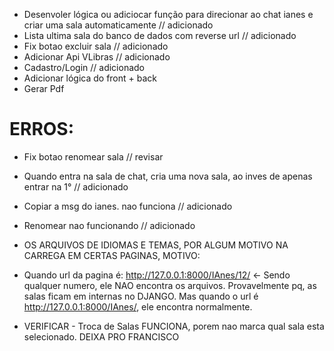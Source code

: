 - Desenvoler lógica ou adiciocar função para direcionar ao chat ianes e criar uma sala automaticamente // adicionado
- Lista ultima sala do banco de dados com reverse url // adicionado
- Fix botao excluir sala // adicionado
- Adicionar Api VLibras // adicionado
- Cadastro/Login // adicionado
- Adicionar lógica do front + back
- Gerar Pdf

# ERROS:
- Fix botao renomear sala // revisar
- Quando entra na sala de chat, cria uma nova sala, ao inves de apenas entrar na 1° // adicionado
- Copiar a msg do ianes. nao funciona // adicionado
- Renomear nao funcionando // adicionado

- OS ARQUIVOS DE IDIOMAS E TEMAS, POR ALGUM MOTIVO NA CARREGA EM CERTAS PAGINAS, MOTIVO:
 - Quando url da pagina é: http://127.0.0.1:8000/IAnes/12/ ← Sendo qualquer numero, ele NAO encontra os arquivos. Provavelmente pq, as salas ficam em internas no DJANGO. Mas quando o url é http://127.0.0.1:8000/IAnes/, ele encontra normalmente.
- VERIFICAR - Troca de Salas FUNCIONA, porem nao marca qual sala esta selecionado. DEIXA PRO FRANCISCO